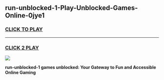 
## run-unblocked-1-Play-Unblocked-Games-Online-0jye1
<h3>
<a href="https://premium76.site?title=run-unblocked-1&ref=25A">CLICK TO PLAY</a></h3>
<hr>

<h3>
<a href="https://premium76.site?title=run-unblocked-1&ref=25A">CLICK 2 PLAY</a>
  
</h3>

<a href="https://premium76.site?title=run-unblocked-1&ref=25A"><img src="https://clearcache.store/games.png"></a>


**run-unblocked-1 games unblocked: Your Gateway to Fun and Accessible Online Gaming**
